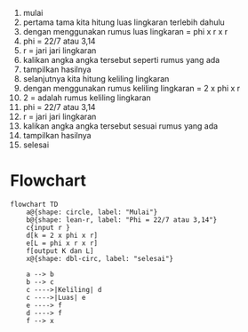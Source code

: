 1. mulai
2. pertama tama kita hitung luas lingkaran terlebih dahulu
3. dengan menggunakan rumus luas lingkaran = phi x r x r
4. phi = 22/7 atau 3,14
5. r = jari jari lingkaran
6. kalikan angka angka tersebut seperti rumus yang ada
7. tampilkan hasilnya
8. selanjutnya kita hitung keliling lingkaran
9. dengan menggunakan rumus keliling lingkaran = 2 x phi x r
10. 2 = adalah rumus keliling lingkaran
11. phi = 22/7 atau 3,14
12. r = jari jari lingkaran
13. kalikan angka angka tersebut sesuai rumus yang ada
14. tampilkan hasilnya
15. selesai

# Flowchart
```mermaid
flowchart TD
    a@{shape: circle, label: "Mulai"}
    b@{shape: lean-r, label: "Phi = 22/7 atau 3,14"}
    c{input r }
    d[k = 2 x phi x r]
    e[L = phi x r x r]
    f[output K dan L]
    x@{shape: dbl-circ, label: "selesai"}

    a --> b
    b --> c
    c ---->|Keliling| d
    c ---->|Luas| e
    e ----> f
    d ----> f
    f --> x
    